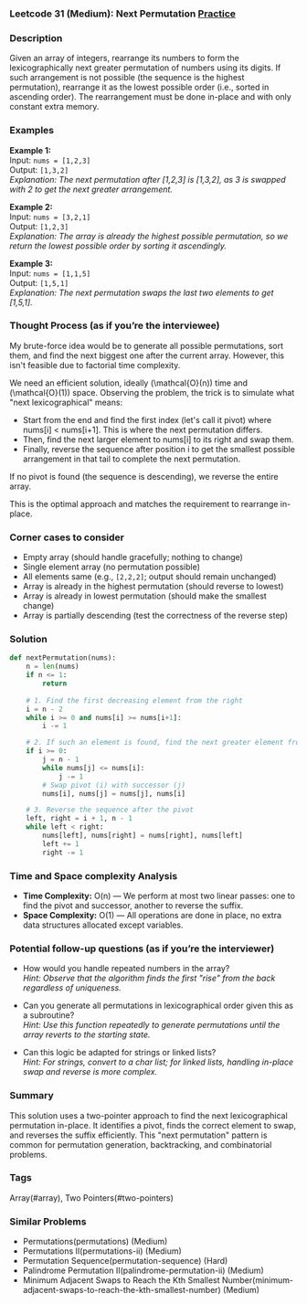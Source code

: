 ### Leetcode 31 (Medium): Next Permutation [Practice](https://leetcode.com/problems/next-permutation)

### Description  
Given an array of integers, rearrange its numbers to form the lexicographically next greater permutation of numbers using its digits. If such arrangement is not possible (the sequence is the highest permutation), rearrange it as the lowest possible order (i.e., sorted in ascending order). The rearrangement must be done in-place and with only constant extra memory.

### Examples  

**Example 1:**  
Input: `nums = [1,2,3]`  
Output: `[1,3,2]`  
*Explanation: The next permutation after [1,2,3] is [1,3,2], as 3 is swapped with 2 to get the next greater arrangement.*

**Example 2:**  
Input: `nums = [3,2,1]`  
Output: `[1,2,3]`  
*Explanation: The array is already the highest possible permutation, so we return the lowest possible order by sorting it ascendingly.*

**Example 3:**  
Input: `nums = [1,1,5]`  
Output: `[1,5,1]`  
*Explanation: The next permutation swaps the last two elements to get [1,5,1].*

### Thought Process (as if you’re the interviewee)  
My brute-force idea would be to generate all possible permutations, sort them, and find the next biggest one after the current array. However, this isn't feasible due to factorial time complexity.

We need an efficient solution, ideally \(\mathcal{O}(n)\) time and \(\mathcal{O}(1)\) space. Observing the problem, the trick is to simulate what "next lexicographical" means:

- Start from the end and find the first index (let's call it pivot) where nums[i] < nums[i+1]. This is where the next permutation differs.
- Then, find the next larger element to nums[i] to its right and swap them.
- Finally, reverse the sequence after position i to get the smallest possible arrangement in that tail to complete the next permutation.

If no pivot is found (the sequence is descending), we reverse the entire array.

This is the optimal approach and matches the requirement to rearrange in-place.

### Corner cases to consider  
- Empty array (should handle gracefully; nothing to change)
- Single element array (no permutation possible)
- All elements same (e.g., `[2,2,2]`; output should remain unchanged)
- Array is already in the highest permutation (should reverse to lowest)
- Array is already in lowest permutation (should make the smallest change)
- Array is partially descending (test the correctness of the reverse step)

### Solution

```python
def nextPermutation(nums):
    n = len(nums)
    if n <= 1:
        return
    
    # 1. Find the first decreasing element from the right
    i = n - 2
    while i >= 0 and nums[i] >= nums[i+1]:
        i -= 1

    # 2. If such an element is found, find the next greater element from the right and swap
    if i >= 0:
        j = n - 1
        while nums[j] <= nums[i]:
            j -= 1
        # Swap pivot (i) with successor (j)
        nums[i], nums[j] = nums[j], nums[i]

    # 3. Reverse the sequence after the pivot
    left, right = i + 1, n - 1
    while left < right:
        nums[left], nums[right] = nums[right], nums[left]
        left += 1
        right -= 1
```

### Time and Space complexity Analysis  

- **Time Complexity:** O(n) — We perform at most two linear passes: one to find the pivot and successor, another to reverse the suffix.
- **Space Complexity:** O(1) — All operations are done in place, no extra data structures allocated except variables.

### Potential follow-up questions (as if you’re the interviewer)  

- How would you handle repeated numbers in the array?  
  *Hint: Observe that the algorithm finds the first "rise" from the back regardless of uniqueness.*

- Can you generate all permutations in lexicographical order given this as a subroutine?  
  *Hint: Use this function repeatedly to generate permutations until the array reverts to the starting state.*

- Can this logic be adapted for strings or linked lists?  
  *Hint: For strings, convert to a char list; for linked lists, handling in-place swap and reverse is more complex.*

### Summary  
This solution uses a two-pointer approach to find the next lexicographical permutation in-place. It identifies a pivot, finds the correct element to swap, and reverses the suffix efficiently. This "next permutation" pattern is common for permutation generation, backtracking, and combinatorial problems.

### Tags
Array(#array), Two Pointers(#two-pointers)

### Similar Problems
- Permutations(permutations) (Medium)
- Permutations II(permutations-ii) (Medium)
- Permutation Sequence(permutation-sequence) (Hard)
- Palindrome Permutation II(palindrome-permutation-ii) (Medium)
- Minimum Adjacent Swaps to Reach the Kth Smallest Number(minimum-adjacent-swaps-to-reach-the-kth-smallest-number) (Medium)